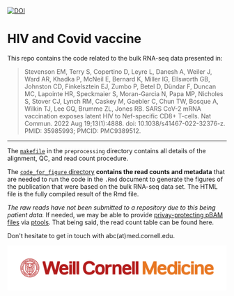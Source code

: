 

[![DOI](https://zenodo.org/badge/470073692.svg)](https://zenodo.org/badge/latestdoi/470073692)


# HIV and Covid vaccine

This repo contains the code related to the bulk RNA-seq data presented in:

>Stevenson EM, Terry S, Copertino D, Leyre L, Danesh A, Weiler J, Ward AR, Khadka P, McNeil E, Bernard K, Miller IG, Ellsworth GB, Johnston CD, Finkelsztein EJ, Zumbo P, Betel D, Dündar F, Duncan MC, Lapointe HR, Speckmaier S, Moran-Garcia N, Papa MP, Nicholes S, Stover CJ, Lynch RM, Caskey M, Gaebler C, Chun TW, Bosque A, Wilkin TJ, Lee GQ, Brumme ZL, Jones RB. SARS CoV-2 mRNA vaccination exposes latent HIV to Nef-specific CD8+ T-cells. Nat Commun. 2022 Aug 19;13(1):4888. doi: 10.1038/s41467-022-32376-z. PMID: 35985993; PMCID: PMC9389512.

----------------------------------

The [`makefile`](https://github.com/abcwcm/CovaxxHIV/blob/main/preprocessing/makefile) in the `preprocessing` directory contains all details of the alignment, QC, and read count procedure. 

The [`code_for_figure` directory](https://github.com/abcwcm/CovaxxHIV/tree/main/code_for_figures) **contains the read counts and metadata** that are needed to run the code in the `.Rmd` document to generate the figures of the publication that were based on the bulk RNA-seq data set. The HTML file is the fully compiled result of the Rmd file.

*The raw reads have not been submitted to a repository due to this being patient data.* If needed, we may be able to provide [privay-protecting pBAM files](https://www.sciencedirect.com/science/article/pii/S0092867420312332) via [ptools](https://github.com/ENCODE-DCC/ptools). That being said, the read count table can be found here.

Don't hesitate to get in touch with abc(at)med.cornell.edu.


![](WCM_MB_LOGO_HZSS1L_CLR_RGB.png)


